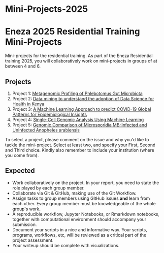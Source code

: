 # Mini-Projects-2025

# Eneza 2025 Residential Training Mini-Projects

Mini-projects for the residential training. As part of the Eneza Residential training 2025, you will collaboratively work on mini-projects in groups of at between 4 and 6. 

## Projects
1. Project 1: [Metagenomic Profiling of Phlebotomus Gut Microbiota](Project_1.md)
2. Project 2: [Data mining to understand the adoption of Data Science for Health in Kenya ](Project_2.md)
3. Project 3: [A Machine Learning Approach to predict COVID-19 Global Patterns for Epidemiological Insights](Project_3.md)
4. Project 4: [Single-Cell Genomic Analysis Using Machine Learning](Project_4.md)
5. Project 5: [Genomic Comparison of Microsporidia MB-Infected and Uninfected Anopheles arabiensis](Project_5.md)

To select a project, please comment on the issue and why you'd like to tackle the mini-project. Select at least two, and specify your First, Second and Third choice. Kindly also remember to include your institution (where you come from).

## Expected
- Work collaboratively on the project. In your report, you need to state the role played by each group member.
- Collaborate via Git & GitHub, making use of the Git Workflow.
- Assign tasks to group members using GitHub issues **and** learn from each other. Every group member must be knowledgeable of the whole group's work.
- A reproducible workflow, Jupyter Notebooks, or Rmarkdown notebooks, together with computational environment should accompany your submission.
- Document your scripts in a nice and informative way. Your scripts, programs, workflows, etc, will be reviewed as a critical part of the project assessment.
- Your writeup should be complete with visualizations.

